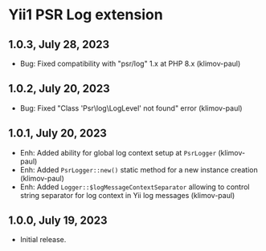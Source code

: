 Yii1 PSR Log extension
======================

1.0.3, July 28, 2023
--------------------

- Bug: Fixed compatibility with "psr/log" 1.x at PHP 8.x (klimov-paul)


1.0.2, July 20, 2023
--------------------

- Bug: Fixed "Class 'Psr\log\LogLevel' not found" error (klimov-paul)


1.0.1, July 20, 2023
--------------------

- Enh: Added ability for global log context setup at `PsrLogger` (klimov-paul)
- Enh: Added `PsrLogger::new()` static method for a new instance creation (klimov-paul)
- Enh: Added `Logger::$logMessageContextSeparator` allowing to control string separator for log context in Yii log messages (klimov-paul)


1.0.0, July 19, 2023
--------------------

- Initial release.
